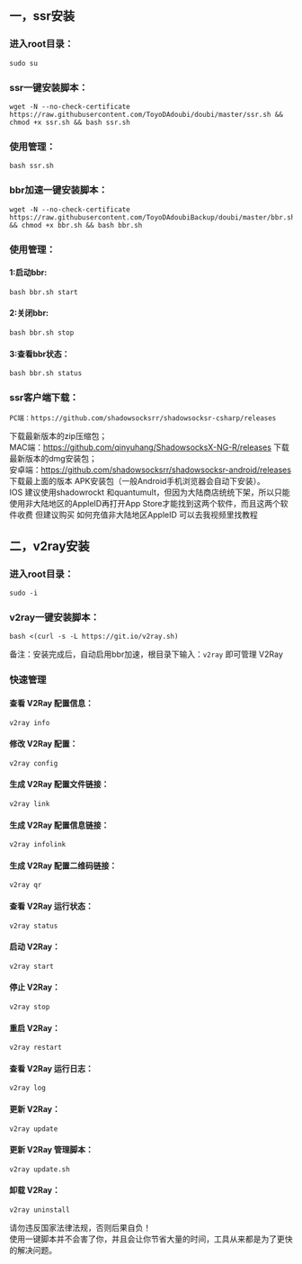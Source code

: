 ## 一，ssr安装
### 进入root目录：
	sudo su
### ssr一键安装脚本：
    wget -N --no-check-certificate https://raw.githubusercontent.com/ToyoDAdoubi/doubi/master/ssr.sh && chmod +x ssr.sh && bash ssr.sh
### 使用管理：
    bash ssr.sh
### bbr加速一键安装脚本：
    wget -N --no-check-certificate https://raw.githubusercontent.com/ToyoDAdoubiBackup/doubi/master/bbr.sh && chmod +x bbr.sh && bash bbr.sh
### 使用管理：
#### 1:启动bbr:
    bash bbr.sh start
#### 2:关闭bbr:
    bash bbr.sh stop
#### 3:查看bbr状态：
    bash bbr.sh status
### ssr客户端下载：
	PC端：https://github.com/shadowsocksrr/shadowsocksr-csharp/releases
下载最新版本的zip压缩包；  
	MAC端：https://github.com/qinyuhang/ShadowsocksX-NG-R/releases
下载最新版本的dmg安装包；  
	安卓端：https://github.com/shadowsocksrr/shadowsocksr-android/releases
下载最上面的版本 APK安装包（一般Android手机浏览器会自动下安装）。  
	IOS 建议使用shadowrockt 和quantumult，但因为大陆商店统统下架，所以只能使用非大陆地区的AppleID再打开App Store才能找到这两个软件，而且这两个软件收费 但建议购买 如何充值非大陆地区AppleID 可以去我视频里找教程

## 二，v2ray安装

### 进入root目录：
    sudo -i

### v2ray一键安装脚本：
    bash <(curl -s -L https://git.io/v2ray.sh)

备注：安装完成后，自动启用bbr加速，根目录下输入：`v2ray` 即可管理 V2Ray

### 快速管理
#### 查看 V2Ray 配置信息：
    v2ray info
#### 修改 V2Ray 配置：
    v2ray config
#### 生成 V2Ray 配置文件链接：
    v2ray link
#### 生成 V2Ray 配置信息链接：
    v2ray infolink
#### 生成 V2Ray 配置二维码链接：
    v2ray qr
#### 查看 V2Ray 运行状态：
    v2ray status
#### 启动 V2Ray：
    v2ray start
#### 停止 V2Ray：
    v2ray stop
#### 重启 V2Ray：
    v2ray restart
#### 查看 V2Ray 运行日志：
    v2ray log
#### 更新 V2Ray：
    v2ray update
#### 更新 V2Ray 管理脚本：
    v2ray update.sh
#### 卸载 V2Ray：
    v2ray uninstall

请勿违反国家法律法规，否则后果自负！  
使用一键脚本并不会害了你，并且会让你节省大量的时间，工具从来都是为了更快的解决问题。
